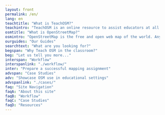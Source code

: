 ```yaml
---
layout: front
permalink: /en/
lang: en
teachtitle: "What is TeachOSM?"
teachintro: "TeachOSM is an online resource to assist educators at all levels to introduce open source mapping using the OpenStreetMap platform in the classroom. Individual instructors are encouraged to make use of the instructional materials provided here to develop assignments for their particular discipline and curricular needs. This site provides the resources help instructors identify, assign, manage and grade a mapping assignment. This site also includes training documentation for both the instructor and students."
osmtitle: "What is OpenStreetMap?"
osmintro: "OpenStreetMap is the free and open web map of the world. Anyone can edit OpenStreetMap and it supports a level of granularity not common to maps produced by official agencies. Because of that, OpenStreetMap is an ideal platform for teaching the fundamentals of geography, such as place, space, and location."
ourguides: "Our Guides"
searchtext: "What are you looking for?"
begspan: "Why Teach OSM in the classroom?"
beg: "Let us tell you more..."
interspan: "Workflow"
interspanlink: "./workflow/"
inter: "Prepare a successful mapping assignment"
advspan: "Case Studies"
adv: "Showcase OSM use in educational settings"
advspanlink: "./cases/"
faq: "Site Navigation"
faqA: "About this site"
faqB: "Workflow"
faqC: "Case Studies"
faqD: "Resources"
---
```


